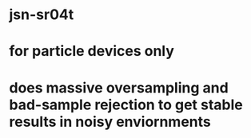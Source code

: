 # jsn-sr04t
# for particle devices only
# does massive oversampling and bad-sample rejection to get stable results in noisy enviornments
